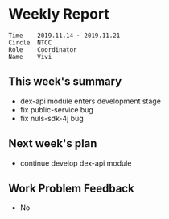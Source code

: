 # Weekly Report 
```
Time	2019.11.14 ~ 2019.11.21
Circle	NTCC
Role	Coordinator
Name	Vivi
```
## This week's summary
- dex-api module enters development stage
- fix public-service bug
- fix nuls-sdk-4j bug
## Next week's plan
- continue develop dex-api module

## Work Problem Feedback
- No

